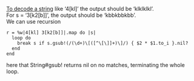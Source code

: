 [To decode a string](https://stackoverflow.com/questions/50849598/how-to-return-decoded-string-based-on-encoded-string-ruby) like ‘4\[kl\]’ the output should be ‘klklklkl’.  
For s = ‘3\[k2\[b\]\]’, the output should be ‘kbbkbbkbb’.  
We can use recursion

    r = %w|4[kl] 3[k2[b]]|.map do |s|
      loop do
        break s if s.gsub!(/(\d+)\[([^\[\]]+)\]/) { $2 * $1.to_i }.nil?
      end
    end

here that String\#gsub! returns nil on no matches, terminating the whole loop.
